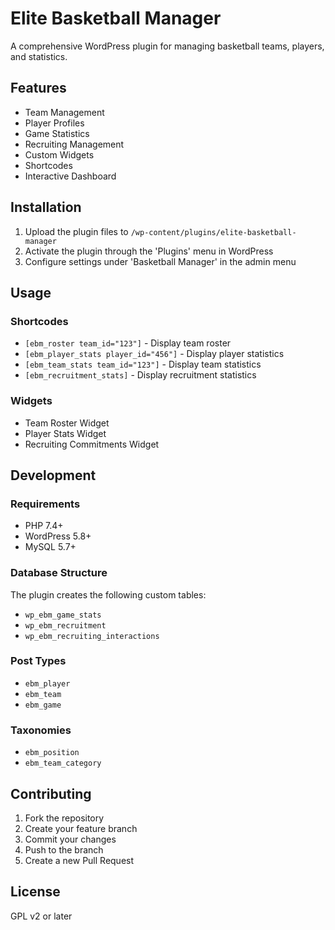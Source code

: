 # Elite Basketball Manager

A comprehensive WordPress plugin for managing basketball teams, players, and statistics.

## Features

- Team Management
- Player Profiles
- Game Statistics
- Recruiting Management
- Custom Widgets
- Shortcodes
- Interactive Dashboard

## Installation

1. Upload the plugin files to `/wp-content/plugins/elite-basketball-manager`
2. Activate the plugin through the 'Plugins' menu in WordPress
3. Configure settings under 'Basketball Manager' in the admin menu

## Usage

### Shortcodes

- `[ebm_roster team_id="123"]` - Display team roster
- `[ebm_player_stats player_id="456"]` - Display player statistics
- `[ebm_team_stats team_id="123"]` - Display team statistics
- `[ebm_recruitment_stats]` - Display recruitment statistics

### Widgets

- Team Roster Widget
- Player Stats Widget
- Recruiting Commitments Widget

## Development

### Requirements

- PHP 7.4+
- WordPress 5.8+
- MySQL 5.7+

### Database Structure

The plugin creates the following custom tables:

- `wp_ebm_game_stats`
- `wp_ebm_recruitment`
- `wp_ebm_recruiting_interactions`

### Post Types

- `ebm_player`
- `ebm_team`
- `ebm_game`

### Taxonomies

- `ebm_position`
- `ebm_team_category`

## Contributing

1. Fork the repository
2. Create your feature branch
3. Commit your changes
4. Push to the branch
5. Create a new Pull Request

## License

GPL v2 or later